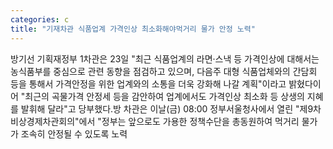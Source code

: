 ```yaml
---
categories: c
title: "기재차관 식품업계 가격인상 최소화해야먹거리 물가 안정 노력"
---
```

방기선 기획재정부 1차관은 23일 "최근 식품업계의 라면·스낵 등 가격인상에 대해서는 농식품부를 중심으로 관련 동향을 점검하고 있으며, 다음주 대형 식품업체와의 간담회 등을 통해서 가격안정을 위한 업계와의 소통을 더욱 강화해 나갈 계획"이라고 밝혔다이어 "최근의 곡물가격 안정세 등을 감안하여 업계에서도 가격인상 최소화 등 상생의 지혜를 발휘해 달라"고 당부했다.방 차관은 이날(금) 08:00 정부서울청사에서 열린 "제9차 비상경제차관회의"에서 "정부는 앞으로도 가용한 정책수단을 총동원하여 먹거리 물가가 조속히 안정될 수 있도록 노력